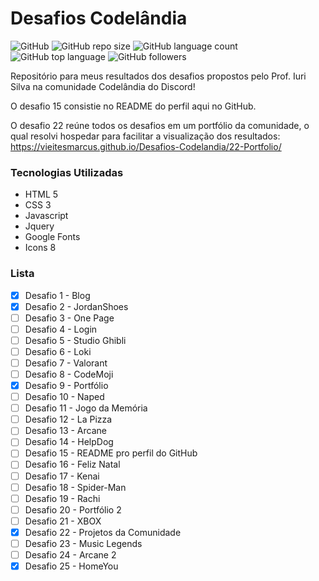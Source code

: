 # Desafios Codelândia
![GitHub](https://img.shields.io/github/license/luizalaquini/Desafios-Codelandia)
![GitHub repo size](https://img.shields.io/github/repo-size/vieitesmarcus/Desafios-Codelandia)
![GitHub language count](https://img.shields.io/github/languages/count/vieitesmarcus/Desafios-Codelandia)
![GitHub top language](https://img.shields.io/github/languages/top/vieitesmarcus/Desafios-Codelandia)
![GitHub followers](https://img.shields.io/github/followers/vieitesmarcus?label=Follow&style=social)

Repositório para meus resultados dos desafios propostos pelo Prof. Iuri Silva na comunidade Codelândia do Discord!

O desafio 15 consistie no README do perfil aqui no GitHub.

O desafio 22 reúne todos os desafios em um portfólio da comunidade, o qual resolvi hospedar para facilitar a visualização dos resultados:
https://vieitesmarcus.github.io/Desafios-Codelandia/22-Portfolio/

### Tecnologias Utilizadas
- HTML 5
- CSS 3
- Javascript
- Jquery 
- Google Fonts
- Icons 8

### Lista
- [X] Desafio 1 - Blog
- [X] Desafio 2 - JordanShoes
- [ ] Desafio 3 - One Page 
- [ ] Desafio 4 - Login
- [ ] Desafio 5 - Studio Ghibli
- [ ] Desafio 6 - Loki
- [ ] Desafio 7 - Valorant
- [ ] Desafio 8 - CodeMoji
- [X] Desafio 9 - Portfólio
- [ ] Desafio 10 - Naped
- [ ] Desafio 11 - Jogo da Memória
- [ ] Desafio 12 - La Pizza
- [ ] Desafio 13 - Arcane
- [ ] Desafio 14 - HelpDog
- [ ] Desafio 15 - README pro perfil do GitHub
- [ ] Desafio 16 - Feliz Natal
- [ ] Desafio 17 - Kenai
- [ ] Desafio 18 - Spider-Man
- [ ] Desafio 19 - Rachi 
- [ ] Desafio 20 - Portfólio 2
- [ ] Desafio 21 - XBOX
- [X] Desafio 22 - Projetos da Comunidade
- [ ] Desafio 23 - Music Legends
- [ ] Desafio 24 - Arcane 2
- [X] Desafio 25 - HomeYou
